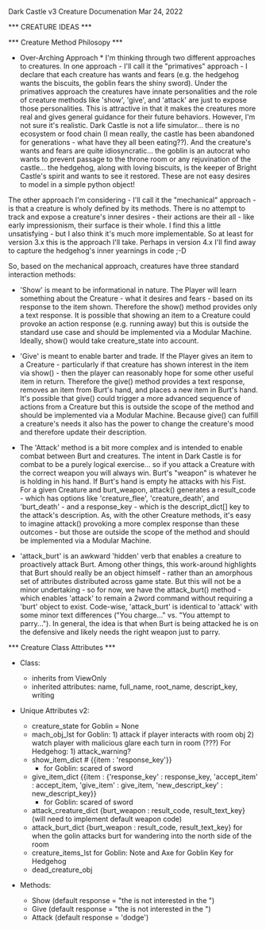 Dark Castle v3
Creature Documenation
Mar 24, 2022


*** CREATURE IDEAS ***


*** Creature Method Philosopy ***

* Over-Arching Approach *
I'm thinking through two different approaches to creatures. In one approach - I'll call it the "primatives" approach - I declare that each creature has wants and fears (e.g. the hedgehog wants the biscuits, the goblin fears the shiny sword). Under the primatives approach the creatures have innate personalities and the role of creature methods like 'show', 'give', and 'attack' are just to expose those personalities. This is attractive in that it makes the creatures more real and gives general guidance for their future behaviors. However, I'm not sure it's realistic. Dark Castle is not a life simulator... there is no ecosystem or food chain (I mean really, the castle has been abandoned for generations - what have they all been eating??). And the creature's wants and fears are quite idiosyncratic... the goblin is an autocrat who wants to prevent passage to the throne room or any rejuvination of the castle... the hedgehog, along with loving biscuits, is the keeper of Bright Castle's spirit and wants to see it restored. These are not easy desires to model in a simple python object!

The other approach I'm considering - I'll call it the "mechanical" approach - is that a creature is wholy defined by its methods. There is no attempt to track and expose a creature's inner desires - their actions are their all - like early impressionism, their surface is their whole. I find this a little unsatisfying - but I also think it's much more implementable. So at least for version 3.x this is the approach I'll take. Perhaps in version 4.x I'll find away to capture the hedgehog's inner yearnings in code ;-D

So, based on the mechanical approach, creatures have three standard interaction methods:

- 'Show' is meant to be informational in nature. The Player will learn something about the Creature - what it desires and fears - based on its response to the item shown. Therefore the show() method provides only a text response. It is possible that showing an item to a Creature could provoke an action response (e.g. running away) but this is outside the standard use case and should be implemented via a Modular Machine. Ideally, show() would take creature_state into account.

- 'Give' is meant to enable barter and trade. If the Player gives an item to a Creature - particularly if that creature has shown interest in the item via show() - then the player can reasonably hope for some other useful item in return. Therefore the give() method provides a text response, removes an item from Burt's hand, and places a new item in Burt's hand. It's possible that give() could trigger a more advanced sequence of actions from a Creature but this is outside the scope of the method and should be implemented via a Modular Machine. Because give() can fulfill a creature's needs it also has the power to change the creature's mood and therefore update their description.

- The 'Attack' method is a bit more complex and is intended to enable combat between Burt and creatures. The intent in Dark Castle is for combat to be a purely logical exercise... so if you attack a Creature with the correct weapon you will always win. Burt's "weapon" is whatever he is holding in his hand. If Burt's hand is empty he attacks with his Fist. For a given Creature and burt_weapon, attack() generates a result_code - which has options like 'creature_flee', 'creature_death', and 'burt_death' - and a response_key - which is the descript_dict[] key to the attack's description. As, with the other Creature methods, it's easy to imagine attack() provoking a more complex response than these outcomes - but those are outside the scope of the method and should be implemented via a Modular Machine.

- 'attack_burt' is an awkward 'hidden' verb that enables a creature to proactively attack Burt. Among other things, this work-around highlights that Burt should really be an object himself - rather than an amorphous set of attributes distributed across game state. But this will not be a minor undertaking - so for now, we have the attack_burt() method - which enables 'attack' to remain a 2word command without requiring a 'burt' object to exist. Code-wise, 'attack_burt' is identical to 'attack' with some minor text differences ("You charge..." vs. "You attempt to parry..."). In general, the idea is that when Burt is being attacked he is on the defensive and likely needs the right weapon just to parry.

*** Creature Class Attributes ***

- Class:
	- inherits from ViewOnly
	- inherited attributes: name, full_name, root_name, descript_key, writing

- Unique Attributes v2:
	- creature_state
		for Goblin = None
	- mach_obj_lst
		for Goblin: 
			1) attack if player interacts with room obj
			2) watch player with malicious glare each turn in room (???)
		For Hedgehog: 
			1) attack_warning?
	- show_item_dict # {{item : 'response_key'}}
		- for Goblin: scared of sword
	- give_item_dict
		{{item : {'response_key' : response_key, 'accept_item' : accept_item, 'give_item' : give_item, 'new_descript_key' : new_descript_key}}
		- for Goblin: scared of sword
	- attack_creature_dict
		{burt_weapon : result_code, result_text_key}
		(will need to implement default weapon code)
	- attack_burt_dict
		{burt_weapon : result_code, result_text_key}
		for when the golin attacks burt for wandering into the north side of the room
	- creature_items_lst
		for Goblin: Note and Axe for Goblin
		Key for Hedgehog
	- dead_creature_obj
		
- Methods:
	- Show (default response = "the <creature> is not interested in the <item>")
	- Give (default response = "the <creature> is not interested in the <item>")
	- Attack (default response = 'dodge')



